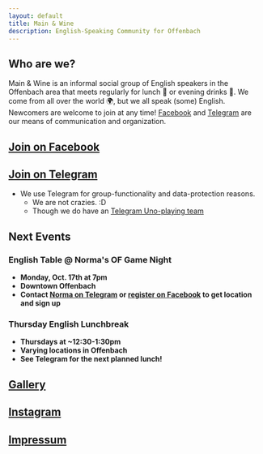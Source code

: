 ```yaml
---
layout: default
title: Main & Wine
description: English-Speaking Community for Offenbach
---
```

## Who are we?
Main & Wine is an informal social group of English speakers in the Offenbach area that meets regularly for lunch :pizza: or evening drinks :wine_glass:. We come from all over the world :earth_africa:, but we all speak (some) English. Newcomers are welcome to join at any time! [Facebook](https://www.facebook.com/groups/offenbachenglishspeakers) and [Telegram](https://t.me/mainandwine) are our means of communication and organization. 

## [**Join on Facebook**](https://www.facebook.com/groups/offenbachenglishspeakers) 
## [**Join on Telegram**](https://t.me/mainandwine)
- We use Telegram for group-functionality and data-protection reasons.
  - We are not crazies. :D 
  - Though we do have an [Telegram Uno-playing team](https://t.me/mainandwine_uno)

## Next Events

### English Table @ Norma's OF Game Night
- __Monday, Oct. 17th at 7pm__
- __Downtown Offenbach__
- __Contact [Norma on Telegram](http://t.me/Normina_Norminski) or [register on Facebook](https://www.facebook.com/events/782164272835891) to get location and sign up__

### Thursday English Lunchbreak
- __Thursdays at ~12:30-1:30pm__ 
- __Varying locations in Offenbach__ 
- __See Telegram for the next planned lunch!__ 

## [Gallery](https://mainandwine.eu/gallery)

## [Instagram](https://www.instagram.com/ofenglishspeakers)

## [Impressum](https://mainandwine.eu/impressum)
